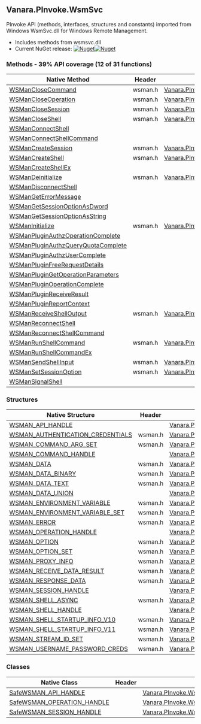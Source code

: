 ## Vanara.PInvoke.WsmSvc  
PInvoke API (methods, interfaces, structures and constants) imported from Windows WsmSvc.dll for Windows Remote Management.

- Includes methods from wsmsvc.dll  
- Current NuGet release: [![Nuget](https://img.shields.io/nuget/v/Vanara.PInvoke.WsmSvc?logo=nuget&style=flat-square)![Nuget](https://img.shields.io/nuget/dt/Vanara.PInvoke.WsmSvc?label=%20&style=flat-square)](https://www.nuget.org/packages/Vanara.PInvoke.WsmSvc)  
### Methods - 39% API coverage (12 of 31 functions)  
Native Method | Header | Managed Method  
--- | --- | ---  
[WSManCloseCommand](https://www.google.com/search?num=5&q=WSManCloseCommand+site%3Adocs.microsoft.com) | wsman.h | [Vanara.PInvoke.WsmSvc.WSManCloseCommand](https://github.com/dahall/Vanara/search?l=C%23&q=WSManCloseCommand)  
[WSManCloseOperation](https://www.google.com/search?num=5&q=WSManCloseOperation+site%3Adocs.microsoft.com) | wsman.h | [Vanara.PInvoke.WsmSvc.WSManCloseOperation](https://github.com/dahall/Vanara/search?l=C%23&q=WSManCloseOperation)  
[WSManCloseSession](https://www.google.com/search?num=5&q=WSManCloseSession+site%3Adocs.microsoft.com) | wsman.h | [Vanara.PInvoke.WsmSvc.WSManCloseSession](https://github.com/dahall/Vanara/search?l=C%23&q=WSManCloseSession)  
[WSManCloseShell](https://www.google.com/search?num=5&q=WSManCloseShell+site%3Adocs.microsoft.com) | wsman.h | [Vanara.PInvoke.WsmSvc.WSManCloseShell](https://github.com/dahall/Vanara/search?l=C%23&q=WSManCloseShell)  
[WSManConnectShell](https://www.google.com/search?num=5&q=WSManConnectShell+site%3Adocs.microsoft.com) |  |   
[WSManConnectShellCommand](https://www.google.com/search?num=5&q=WSManConnectShellCommand+site%3Adocs.microsoft.com) |  |   
[WSManCreateSession](https://www.google.com/search?num=5&q=WSManCreateSession+site%3Adocs.microsoft.com) | wsman.h | [Vanara.PInvoke.WsmSvc.WSManCreateSession](https://github.com/dahall/Vanara/search?l=C%23&q=WSManCreateSession)  
[WSManCreateShell](https://www.google.com/search?num=5&q=WSManCreateShell+site%3Adocs.microsoft.com) | wsman.h | [Vanara.PInvoke.WsmSvc.WSManCreateShell](https://github.com/dahall/Vanara/search?l=C%23&q=WSManCreateShell)  
[WSManCreateShellEx](https://www.google.com/search?num=5&q=WSManCreateShellEx+site%3Adocs.microsoft.com) |  |   
[WSManDeinitialize](https://www.google.com/search?num=5&q=WSManDeinitialize+site%3Adocs.microsoft.com) | wsman.h | [Vanara.PInvoke.WsmSvc.WSManDeinitialize](https://github.com/dahall/Vanara/search?l=C%23&q=WSManDeinitialize)  
[WSManDisconnectShell](https://www.google.com/search?num=5&q=WSManDisconnectShell+site%3Adocs.microsoft.com) |  |   
[WSManGetErrorMessage](https://www.google.com/search?num=5&q=WSManGetErrorMessage+site%3Adocs.microsoft.com) |  |   
[WSManGetSessionOptionAsDword](https://www.google.com/search?num=5&q=WSManGetSessionOptionAsDword+site%3Adocs.microsoft.com) |  |   
[WSManGetSessionOptionAsString](https://www.google.com/search?num=5&q=WSManGetSessionOptionAsString+site%3Adocs.microsoft.com) |  |   
[WSManInitialize](https://www.google.com/search?num=5&q=WSManInitialize+site%3Adocs.microsoft.com) | wsman.h | [Vanara.PInvoke.WsmSvc.WSManInitialize](https://github.com/dahall/Vanara/search?l=C%23&q=WSManInitialize)  
[WSManPluginAuthzOperationComplete](https://www.google.com/search?num=5&q=WSManPluginAuthzOperationComplete+site%3Adocs.microsoft.com) |  |   
[WSManPluginAuthzQueryQuotaComplete](https://www.google.com/search?num=5&q=WSManPluginAuthzQueryQuotaComplete+site%3Adocs.microsoft.com) |  |   
[WSManPluginAuthzUserComplete](https://www.google.com/search?num=5&q=WSManPluginAuthzUserComplete+site%3Adocs.microsoft.com) |  |   
[WSManPluginFreeRequestDetails](https://www.google.com/search?num=5&q=WSManPluginFreeRequestDetails+site%3Adocs.microsoft.com) |  |   
[WSManPluginGetOperationParameters](https://www.google.com/search?num=5&q=WSManPluginGetOperationParameters+site%3Adocs.microsoft.com) |  |   
[WSManPluginOperationComplete](https://www.google.com/search?num=5&q=WSManPluginOperationComplete+site%3Adocs.microsoft.com) |  |   
[WSManPluginReceiveResult](https://www.google.com/search?num=5&q=WSManPluginReceiveResult+site%3Adocs.microsoft.com) |  |   
[WSManPluginReportContext](https://www.google.com/search?num=5&q=WSManPluginReportContext+site%3Adocs.microsoft.com) |  |   
[WSManReceiveShellOutput](https://www.google.com/search?num=5&q=WSManReceiveShellOutput+site%3Adocs.microsoft.com) | wsman.h | [Vanara.PInvoke.WsmSvc.WSManReceiveShellOutput](https://github.com/dahall/Vanara/search?l=C%23&q=WSManReceiveShellOutput)  
[WSManReconnectShell](https://www.google.com/search?num=5&q=WSManReconnectShell+site%3Adocs.microsoft.com) |  |   
[WSManReconnectShellCommand](https://www.google.com/search?num=5&q=WSManReconnectShellCommand+site%3Adocs.microsoft.com) |  |   
[WSManRunShellCommand](https://www.google.com/search?num=5&q=WSManRunShellCommand+site%3Adocs.microsoft.com) | wsman.h | [Vanara.PInvoke.WsmSvc.WSManRunShellCommand](https://github.com/dahall/Vanara/search?l=C%23&q=WSManRunShellCommand)  
[WSManRunShellCommandEx](https://www.google.com/search?num=5&q=WSManRunShellCommandEx+site%3Adocs.microsoft.com) |  |   
[WSManSendShellInput](https://www.google.com/search?num=5&q=WSManSendShellInput+site%3Adocs.microsoft.com) | wsman.h | [Vanara.PInvoke.WsmSvc.WSManSendShellInput](https://github.com/dahall/Vanara/search?l=C%23&q=WSManSendShellInput)  
[WSManSetSessionOption](https://www.google.com/search?num=5&q=WSManSetSessionOption+site%3Adocs.microsoft.com) | wsman.h | [Vanara.PInvoke.WsmSvc.WSManSetSessionOption](https://github.com/dahall/Vanara/search?l=C%23&q=WSManSetSessionOption)  
[WSManSignalShell](https://www.google.com/search?num=5&q=WSManSignalShell+site%3Adocs.microsoft.com) |  |   
### Structures  
Native Structure | Header | Managed Structure  
--- | --- | ---  
[WSMAN_API_HANDLE](https://www.google.com/search?num=5&q=WSMAN_API_HANDLE+site%3Adocs.microsoft.com) |  | [Vanara.PInvoke.WsmSvc.WSMAN_API_HANDLE](https://github.com/dahall/Vanara/search?l=C%23&q=WSMAN_API_HANDLE)  
[WSMAN_AUTHENTICATION_CREDENTIALS](https://www.google.com/search?num=5&q=WSMAN_AUTHENTICATION_CREDENTIALS+site%3Adocs.microsoft.com) | wsman.h | [Vanara.PInvoke.WsmSvc.WSMAN_AUTHENTICATION_CREDENTIALS](https://github.com/dahall/Vanara/search?l=C%23&q=WSMAN_AUTHENTICATION_CREDENTIALS)  
[WSMAN_COMMAND_ARG_SET](https://www.google.com/search?num=5&q=WSMAN_COMMAND_ARG_SET+site%3Adocs.microsoft.com) | wsman.h | [Vanara.PInvoke.WsmSvc.WSMAN_COMMAND_ARG_SET](https://github.com/dahall/Vanara/search?l=C%23&q=WSMAN_COMMAND_ARG_SET)  
[WSMAN_COMMAND_HANDLE](https://www.google.com/search?num=5&q=WSMAN_COMMAND_HANDLE+site%3Adocs.microsoft.com) |  | [Vanara.PInvoke.WsmSvc.WSMAN_COMMAND_HANDLE](https://github.com/dahall/Vanara/search?l=C%23&q=WSMAN_COMMAND_HANDLE)  
[WSMAN_DATA](https://www.google.com/search?num=5&q=WSMAN_DATA+site%3Adocs.microsoft.com) | wsman.h | [Vanara.PInvoke.WsmSvc.WSMAN_DATA](https://github.com/dahall/Vanara/search?l=C%23&q=WSMAN_DATA)  
[WSMAN_DATA_BINARY](https://www.google.com/search?num=5&q=WSMAN_DATA_BINARY+site%3Adocs.microsoft.com) | wsman.h | [Vanara.PInvoke.WsmSvc.WSMAN_DATA_BINARY](https://github.com/dahall/Vanara/search?l=C%23&q=WSMAN_DATA_BINARY)  
[WSMAN_DATA_TEXT](https://www.google.com/search?num=5&q=WSMAN_DATA_TEXT+site%3Adocs.microsoft.com) | wsman.h | [Vanara.PInvoke.WsmSvc.WSMAN_DATA_TEXT](https://github.com/dahall/Vanara/search?l=C%23&q=WSMAN_DATA_TEXT)  
[WSMAN_DATA_UNION](https://www.google.com/search?num=5&q=WSMAN_DATA_UNION+site%3Adocs.microsoft.com) |  | [Vanara.PInvoke.WsmSvc.WSMAN_DATA.WSMAN_DATA_UNION](https://github.com/dahall/Vanara/search?l=C%23&q=WSMAN_DATA_UNION)  
[WSMAN_ENVIRONMENT_VARIABLE](https://www.google.com/search?num=5&q=WSMAN_ENVIRONMENT_VARIABLE+site%3Adocs.microsoft.com) | wsman.h | [Vanara.PInvoke.WsmSvc.WSMAN_ENVIRONMENT_VARIABLE](https://github.com/dahall/Vanara/search?l=C%23&q=WSMAN_ENVIRONMENT_VARIABLE)  
[WSMAN_ENVIRONMENT_VARIABLE_SET](https://www.google.com/search?num=5&q=WSMAN_ENVIRONMENT_VARIABLE_SET+site%3Adocs.microsoft.com) | wsman.h | [Vanara.PInvoke.WsmSvc.WSMAN_ENVIRONMENT_VARIABLE_SET](https://github.com/dahall/Vanara/search?l=C%23&q=WSMAN_ENVIRONMENT_VARIABLE_SET)  
[WSMAN_ERROR](https://www.google.com/search?num=5&q=WSMAN_ERROR+site%3Adocs.microsoft.com) | wsman.h | [Vanara.PInvoke.WsmSvc.WSMAN_ERROR](https://github.com/dahall/Vanara/search?l=C%23&q=WSMAN_ERROR)  
[WSMAN_OPERATION_HANDLE](https://www.google.com/search?num=5&q=WSMAN_OPERATION_HANDLE+site%3Adocs.microsoft.com) |  | [Vanara.PInvoke.WsmSvc.WSMAN_OPERATION_HANDLE](https://github.com/dahall/Vanara/search?l=C%23&q=WSMAN_OPERATION_HANDLE)  
[WSMAN_OPTION](https://www.google.com/search?num=5&q=WSMAN_OPTION+site%3Adocs.microsoft.com) | wsman.h | [Vanara.PInvoke.WsmSvc.WSMAN_OPTION](https://github.com/dahall/Vanara/search?l=C%23&q=WSMAN_OPTION)  
[WSMAN_OPTION_SET](https://www.google.com/search?num=5&q=WSMAN_OPTION_SET+site%3Adocs.microsoft.com) | wsman.h | [Vanara.PInvoke.WsmSvc.WSMAN_OPTION_SET](https://github.com/dahall/Vanara/search?l=C%23&q=WSMAN_OPTION_SET)  
[WSMAN_PROXY_INFO](https://www.google.com/search?num=5&q=WSMAN_PROXY_INFO+site%3Adocs.microsoft.com) | wsman.h | [Vanara.PInvoke.WsmSvc.WSMAN_PROXY_INFO](https://github.com/dahall/Vanara/search?l=C%23&q=WSMAN_PROXY_INFO)  
[WSMAN_RECEIVE_DATA_RESULT](https://www.google.com/search?num=5&q=WSMAN_RECEIVE_DATA_RESULT+site%3Adocs.microsoft.com) | wsman.h | [Vanara.PInvoke.WsmSvc.WSMAN_RECEIVE_DATA_RESULT](https://github.com/dahall/Vanara/search?l=C%23&q=WSMAN_RECEIVE_DATA_RESULT)  
[WSMAN_RESPONSE_DATA](https://www.google.com/search?num=5&q=WSMAN_RESPONSE_DATA+site%3Adocs.microsoft.com) | wsman.h | [Vanara.PInvoke.WsmSvc.WSMAN_RESPONSE_DATA](https://github.com/dahall/Vanara/search?l=C%23&q=WSMAN_RESPONSE_DATA)  
[WSMAN_SESSION_HANDLE](https://www.google.com/search?num=5&q=WSMAN_SESSION_HANDLE+site%3Adocs.microsoft.com) |  | [Vanara.PInvoke.WsmSvc.WSMAN_SESSION_HANDLE](https://github.com/dahall/Vanara/search?l=C%23&q=WSMAN_SESSION_HANDLE)  
[WSMAN_SHELL_ASYNC](https://www.google.com/search?num=5&q=WSMAN_SHELL_ASYNC+site%3Adocs.microsoft.com) | wsman.h | [Vanara.PInvoke.WsmSvc.WSMAN_SHELL_ASYNC](https://github.com/dahall/Vanara/search?l=C%23&q=WSMAN_SHELL_ASYNC)  
[WSMAN_SHELL_HANDLE](https://www.google.com/search?num=5&q=WSMAN_SHELL_HANDLE+site%3Adocs.microsoft.com) |  | [Vanara.PInvoke.WsmSvc.WSMAN_SHELL_HANDLE](https://github.com/dahall/Vanara/search?l=C%23&q=WSMAN_SHELL_HANDLE)  
[WSMAN_SHELL_STARTUP_INFO_V10](https://www.google.com/search?num=5&q=WSMAN_SHELL_STARTUP_INFO_V10+site%3Adocs.microsoft.com) | wsman.h | [Vanara.PInvoke.WsmSvc.WSMAN_SHELL_STARTUP_INFO_V10](https://github.com/dahall/Vanara/search?l=C%23&q=WSMAN_SHELL_STARTUP_INFO_V10)  
[WSMAN_SHELL_STARTUP_INFO_V11](https://www.google.com/search?num=5&q=WSMAN_SHELL_STARTUP_INFO_V11+site%3Adocs.microsoft.com) | wsman.h | [Vanara.PInvoke.WsmSvc.WSMAN_SHELL_STARTUP_INFO_V11](https://github.com/dahall/Vanara/search?l=C%23&q=WSMAN_SHELL_STARTUP_INFO_V11)  
[WSMAN_STREAM_ID_SET](https://www.google.com/search?num=5&q=WSMAN_STREAM_ID_SET+site%3Adocs.microsoft.com) | wsman.h | [Vanara.PInvoke.WsmSvc.WSMAN_STREAM_ID_SET](https://github.com/dahall/Vanara/search?l=C%23&q=WSMAN_STREAM_ID_SET)  
[WSMAN_USERNAME_PASSWORD_CREDS](https://www.google.com/search?num=5&q=WSMAN_USERNAME_PASSWORD_CREDS+site%3Adocs.microsoft.com) | wsman.h | [Vanara.PInvoke.WsmSvc.WSMAN_USERNAME_PASSWORD_CREDS](https://github.com/dahall/Vanara/search?l=C%23&q=WSMAN_USERNAME_PASSWORD_CREDS)  
### Classes  
Native Class | Header | Managed Class  
--- | --- | ---  
[SafeWSMAN_API_HANDLE](https://www.google.com/search?num=5&q=SafeWSMAN_API_HANDLE+site%3Adocs.microsoft.com) |  | [Vanara.PInvoke.WsmSvc.SafeWSMAN_API_HANDLE](https://github.com/dahall/Vanara/search?l=C%23&q=SafeWSMAN_API_HANDLE)  
[SafeWSMAN_OPERATION_HANDLE](https://www.google.com/search?num=5&q=SafeWSMAN_OPERATION_HANDLE+site%3Adocs.microsoft.com) |  | [Vanara.PInvoke.WsmSvc.SafeWSMAN_OPERATION_HANDLE](https://github.com/dahall/Vanara/search?l=C%23&q=SafeWSMAN_OPERATION_HANDLE)  
[SafeWSMAN_SESSION_HANDLE](https://www.google.com/search?num=5&q=SafeWSMAN_SESSION_HANDLE+site%3Adocs.microsoft.com) |  | [Vanara.PInvoke.WsmSvc.SafeWSMAN_SESSION_HANDLE](https://github.com/dahall/Vanara/search?l=C%23&q=SafeWSMAN_SESSION_HANDLE)  

